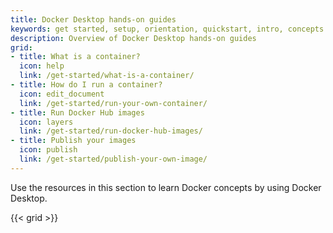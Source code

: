```yaml
---
title: Docker Desktop hands-on guides
keywords: get started, setup, orientation, quickstart, intro, concepts
description: Overview of Docker Desktop hands-on guides
grid:
- title: What is a container?
  icon: help
  link: /get-started/what-is-a-container/
- title: How do I run a container?
  icon: edit_document
  link: /get-started/run-your-own-container/
- title: Run Docker Hub images
  icon: layers
  link: /get-started/run-docker-hub-images/
- title: Publish your images
  icon: publish
  link: /get-started/publish-your-own-image/
---
```


Use the resources in this section to learn Docker concepts by using Docker Desktop.

{{< grid >}}